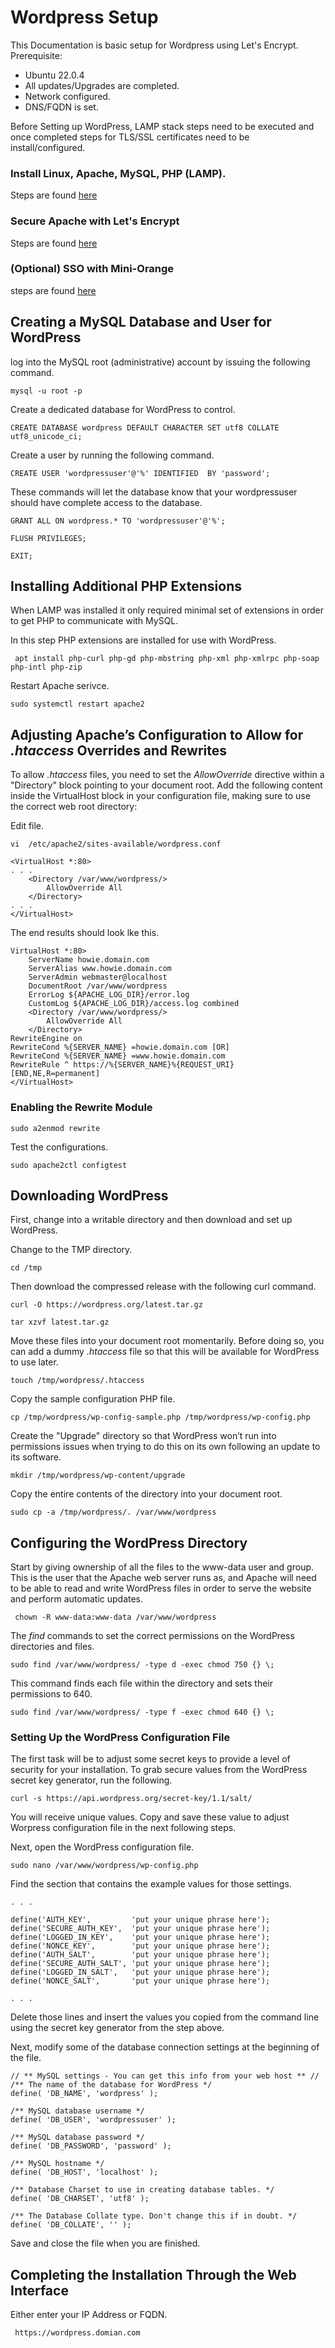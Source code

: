# Wordpress Setup

This Documentation is basic setup for Wordpress using Let's Encrypt. 
Prerequisite:

* Ubuntu 22.0.4
* All updates/Upgrades are completed.
* Network configured.
* DNS/FQDN is set. 
  

Before Setting up WordPress, LAMP stack steps need to be executed and once completed steps for TLS/SSL certificates need to be install/configured.

### Install  Linux, Apache, MySQL, PHP (LAMP).

Steps are found [here](https://github.com/HungryHowies/wordpress/blob/b93e3dcff49dbe93bf39dc9dfaa9a1ff5b7f990b/lamp_setup.md)

### Secure Apache with Let's Encrypt

Steps are found [here](https://github.com/HungryHowies/wordpress/blob/6a573c7283b7b85ce81a91060fdc3a63c3011387/certificates_lets_encrypt.md)

### (Optional) SSO with Mini-Orange

steps are found [here](https://github.com/HungryHowies/wordpress/blob/10196d488c7321adb47e0768ab6a5ab4757697d4/sso_plugin_config.md)

## Creating a MySQL Database and User for WordPress

log into the MySQL root (administrative) account by issuing the following command.

```
mysql -u root -p
```

Create a dedicated database for WordPress to control.

```
CREATE DATABASE wordpress DEFAULT CHARACTER SET utf8 COLLATE utf8_unicode_ci;
```

Create a user by running the following command.

```
CREATE USER 'wordpressuser'@'%' IDENTIFIED  BY 'password';
```

These commands will let the database know that your wordpressuser should have complete access to the database.

```
GRANT ALL ON wordpress.* TO 'wordpressuser'@'%';
```
```
FLUSH PRIVILEGES;
```
```
EXIT;
```

## Installing Additional PHP Extensions

When LAMP was installed it only required minimal set of extensions in order to get PHP to communicate with MySQL. 

In this step PHP extensions are installed for use with WordPress.

```
 apt install php-curl php-gd php-mbstring php-xml php-xmlrpc php-soap php-intl php-zip
```

Restart  Apache serivce.

```
sudo systemctl restart apache2
```

##  Adjusting Apache’s Configuration to Allow for *.htaccess* Overrides and Rewrites

To allow *.htaccess* files, you need to set the *AllowOverride* directive within a "Directory" block pointing to your document root. Add the following content inside the VirtualHost block in your configuration file, making sure to use the correct web root directory:

Edit file.

```
vi  /etc/apache2/sites-available/wordpress.conf
```
```
<VirtualHost *:80>
. . .
    <Directory /var/www/wordpress/>
        AllowOverride All
    </Directory>
. . .
</VirtualHost>
```

The end results should look lke this.

```
VirtualHost *:80>
    ServerName howie.domain.com
    ServerAlias www.howie.domain.com
    ServerAdmin webmaster@localhost
    DocumentRoot /var/www/wordpress
    ErrorLog ${APACHE_LOG_DIR}/error.log
    CustomLog ${APACHE_LOG_DIR}/access.log combined
    <Directory /var/www/wordpress/>
        AllowOverride All
    </Directory>
RewriteEngine on
RewriteCond %{SERVER_NAME} =howie.domain.com [OR]
RewriteCond %{SERVER_NAME} =www.howie.domain.com
RewriteRule ^ https://%{SERVER_NAME}%{REQUEST_URI} [END,NE,R=permanent]
</VirtualHost>
```

### Enabling the Rewrite Module

```
sudo a2enmod rewrite
```

Test the configurations.

```
sudo apache2ctl configtest
```

## Downloading WordPress

First, change into a writable directory and then download and set up WordPress.

Change to the TMP directory.

```
cd /tmp
```

Then download the compressed release with the following curl command.

```
curl -O https://wordpress.org/latest.tar.gz
```
```
tar xzvf latest.tar.gz
```

Move these files into your document root momentarily. Before doing so, you can add a dummy *.htaccess* file so that this will be available for WordPress to use later.

```
touch /tmp/wordpress/.htaccess
```

Copy the sample configuration PHP file.

```
cp /tmp/wordpress/wp-config-sample.php /tmp/wordpress/wp-config.php
```

Create the "Upgrade" directory so that WordPress won’t run into permissions issues when trying to do this on its own following an update to its software.

```
mkdir /tmp/wordpress/wp-content/upgrade
```

Copy the entire contents of the directory into your document root.

```
sudo cp -a /tmp/wordpress/. /var/www/wordpress
```

## Configuring the WordPress Directory

Start by giving ownership of all the files to the www-data user and group. This is the user that the Apache web server runs as, and Apache will need to be able to read and write WordPress files in order to serve the website and perform automatic updates.

```
 chown -R www-data:www-data /var/www/wordpress
```

The *find* commands to set the correct permissions on the WordPress directories and files.

```
sudo find /var/www/wordpress/ -type d -exec chmod 750 {} \;
```

This command finds each file within the directory and sets their permissions to 640.

```
sudo find /var/www/wordpress/ -type f -exec chmod 640 {} \;
```

### Setting Up the WordPress Configuration File

The first task will be to adjust some secret keys to provide a level of security for your installation.
To grab secure values from the WordPress secret key generator, run the following.

```
curl -s https://api.wordpress.org/secret-key/1.1/salt/
```

You will receive unique values. Copy and save these value to adjust Worpress configuration file in the next following steps.

Next, open the WordPress configuration file.

```
sudo nano /var/www/wordpress/wp-config.php
```

Find the section that contains the example values for those settings.

```
. . .

define('AUTH_KEY',         'put your unique phrase here');
define('SECURE_AUTH_KEY',  'put your unique phrase here');
define('LOGGED_IN_KEY',    'put your unique phrase here');
define('NONCE_KEY',        'put your unique phrase here');
define('AUTH_SALT',        'put your unique phrase here');
define('SECURE_AUTH_SALT', 'put your unique phrase here');
define('LOGGED_IN_SALT',   'put your unique phrase here');
define('NONCE_SALT',       'put your unique phrase here');

. . .
```

Delete those lines and insert the values you copied from the command line using the secret key generator from the step above.

Next, modify some of the database connection settings at the beginning of the file.

```
// ** MySQL settings - You can get this info from your web host ** //
/** The name of the database for WordPress */
define( 'DB_NAME', 'wordpress' );

/** MySQL database username */
define( 'DB_USER', 'wordpressuser' );

/** MySQL database password */
define( 'DB_PASSWORD', 'password' );

/** MySQL hostname */
define( 'DB_HOST', 'localhost' );

/** Database Charset to use in creating database tables. */
define( 'DB_CHARSET', 'utf8' );

/** The Database Collate type. Don't change this if in doubt. */
define( 'DB_COLLATE', '' );
```

Save and close the file when you are finished.

## Completing the Installation Through the Web Interface

Either enter your IP Address or FQDN.

```
 https://wordpress.domian.com
```



